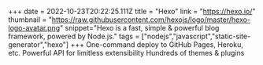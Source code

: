 +++
date = 2022-10-23T20:22:25.111Z
title = "Hexo"
link = "https://hexo.io/"
thumbnail = "https://raw.githubusercontent.com/hexojs/logo/master/hexo-logo-avatar.png"
snippet="Hexo is a fast, simple & powerful blog framework, powered by Node.js."
tags = ["nodejs","javascript","static-site-generator","hexo"]
+++
One-command deploy to GitHub Pages, Heroku, etc.
Powerful API for limitless extensibility
Hundreds of themes & plugins
